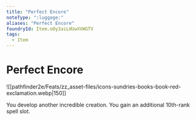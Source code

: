 ```yaml
---
title: "Perfect Encore"
noteType: ":luggage:"
aliases: "Perfect Encore"
foundryId: Item.o0y3aiLHUwXVWGTV
tags:
  - Item
---
```


# Perfect Encore
![[pathfinder2e/Feats/zz_asset-files/icons-sundries-books-book-red-exclamation.webp|150]]

You develop another incredible creation. You gain an additional 10th-rank spell slot.
